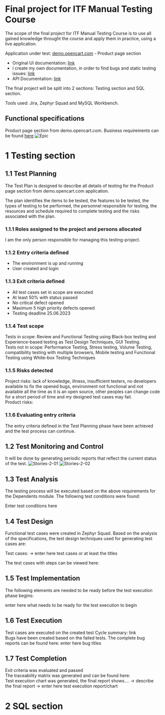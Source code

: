 # Final project for ITF Manual Testing Course #

The scope of the final project for ITF Manual Testing Course is to use all gained knowledge throught the course and apply them in practice, using a live application.

Application under test: [demo.opencart.com](https://demo.opencart.com/index.php?route=product/product&language=en-gb&product_id=43) - Product page section

* Original UI documentation: [link](http://docs.opencart.com/en-gb/store-front/) 
* I create my own documentation, in order to find bugs and static testing issues: [link](https://github.com/raul-matiu/FinalProject_ITF_ManualTesting/blob/main/Business-requirements_Product-page-section_full.pdf)
* API Documentation: [link](https://docs.opencart.com/en-gb/system/users/api/)

The final project will be split into 2 sections: Testing section and SQL section.

Tools used: Jira, Zephyr Squad and MySQL Workbench.

## Functional specifications ##
Product page section from demo.opencart.com. Business requirements can be found [here](https://github.com/raul-matiu/FinalProject_ITF_ManualTesting/blob/main/Business-requirements_Product-page-section_full.pdf) 
![Epic](https://github.com/raul-matiu/FinalProject_ITF_ManualTesting/assets/112497081/ab2bc146-4dfe-4ff4-a4cc-75a82a60c8a4)
# 1 Testing section #

## 1.1 Test Planning ##
The Test Plan is designed to describe all details of testing for the Product page section from demo.opencart.com application.

The plan identifies the items to be tested, the features to be tested, the types of testing to be performed, the personnel responsible for testing, the resources and schedule required to complete testing and the risks associated with the plan.

### 1.1.1 Roles assigned to the project and persons allocated ###
I am the only person responsible for managing this testing-project. 
### 1.1.2 Entry criteria defined ###
* The environment is up and running
* User created and login
### 1.1.3 Exit criteria defined ###
* All test cases set in scope are executed
* At least 50% with status passed
* No critical defect opened
* Maximum 5 high priority defects opened
* Testing deadline 25.06.2023
### 1.1.4 Test scope ###
Tests in scope: Review and Functional Testing using Black-box testing and Experience-based testing as Test Design Techniques, GUI Testing.\
Tests not in scope: Performance Testing, Stress testing, Volume Testing, compatibility testing with multiple browsers, Mobile testing and Functional Testing using White-box Testing Techniques
### 1.1.5 Risks detected ###
Project risks: lack of knowledge, illness, insufficient testers, no developers available to fix the opened bugs, environment not functional and not available all the time as it is an open source, other peoples can change code for a short period of time and my designed test cases may fail.\
Product risks:
### 1.1.6 Evaluating entry criteria ###
The entry criteria defined in the Test Planning phase have been achieved and the test process can continue.

## 1.2 Test Monitoring and Control ##
It will be done by generating periodic reports that reflect the current status of the test.
![Stories-2-01](https://github.com/raul-matiu/FinalProject_ITF_ManualTesting/assets/112497081/24931a3b-479e-4956-8222-76304abbdb75)
![Stories-2-02](https://github.com/raul-matiu/FinalProject_ITF_ManualTesting/assets/112497081/10100397-7c7c-4d0e-8f8a-60cd50d3b919)
## 1.3 Test Analysis
The testing process will be executed based on the above requirements for the Dependents module. The following test conditions were found:

Enter test conditions here

## 1.4 Test Design
Functional test cases were created in Zephyr Squad. Based on the analysis of the specifications, the test design techniques used for generating test cases are:

Test cases: -> enter here test cases or at least the titles

The test cases with steps can be viewed here: 

## 1.5 Test Implementation
The following elements are needed to be ready before the test execution phase begins:

enter here what needs to be ready for the test execution to begin

## 1.6 Test Execution
Test cases are executed on the created test Cycle summary: link\
Bugs have been created based on the failed tests. The complete bug reports can be found here: 
enter here bug titles

## 1.7 Test Completion
Exit criteria was evaluated and passed\
The traceability matrix was generated and can be found here:  \
Test execution chart was generated, the final report shows.... -> describe the final report
-> enter here test execution report/chart

# 2 SQL section